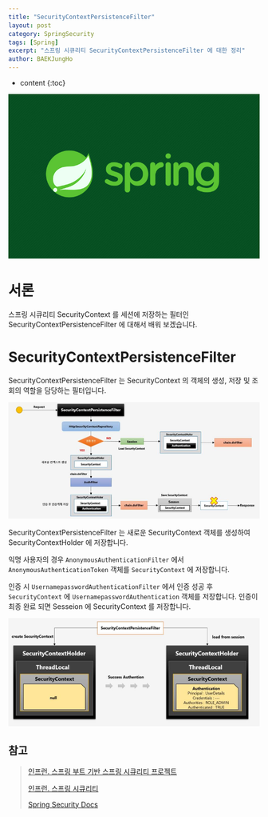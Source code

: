 ```yaml
---
title: "SecurityContextPersistenceFilter"
layout: post
category: SpringSecurity
tags: [Spring]
excerpt: "스프링 시큐리티 SecurityContextPersistenceFilter 에 대한 정리"
author: BAEKJungHo
---
```


* content
{:toc}

![logo](/images/posts/logo/SPRING.jpg)

# 서론

스프링 시큐리티 SecurityContext 를 세션에 저장하는 필터인 SecurityContextPersistenceFilter 에 대해서 배워 보겠습니다.

# SecurityContextPersistenceFilter

SecurityContextPersistenceFilter 는 SecurityContext 의 객체의 생성, 저장 및 조회의 역할을 담당하는 필터입니다.

![persist](/images/posts/202102/persist.JPG)

SecurityContextPersistenceFilter 는 새로운 SecurityContext 객체를 생성하여 SecurityContextHolder 에 저장합니다.

익명 사용자의 경우 `AnonymousAuthenticationFilter` 에서 `AnonymousAuthenticationToken` 객체를 `SecurityContext` 에 저장합니다.

인증 시 `UsernamepasswordAuthenticationFilter` 에서 인증 성공 후 `SecurityContext` 에 `UsernamepasswordAuthentication` 객체를 저장합니다.
인증이 최종 완료 되면 Sesseion 에 SecurityContext 를 저장합니다.

![persist2](/images/posts/202102/persist2.JPG)

## 참고

> [인프런. 스프링 부트 기반 스프링 시큐리티 프로젝트](#)
>
> [인프런. 스프링 시큐리티](#)
>
> [Spring Security Docs](https://docs.spring.io/spring-security/site/docs/current/reference/html5/#servlet-authentication-form)